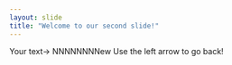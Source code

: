 ```yaml
---
layout: slide
title: "Welcome to our second slide!"
---
```

Your text-> NNNNNNNNew
Use the left arrow to go back!

